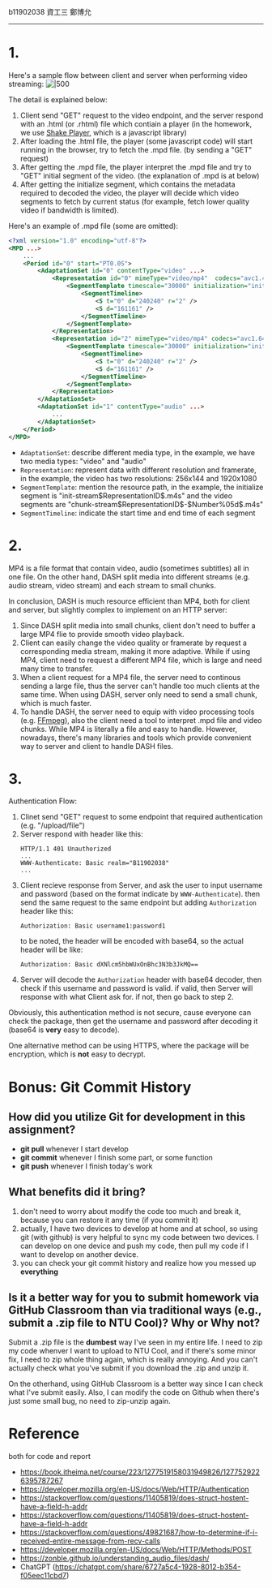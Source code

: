 b11902038 資工三 鄭博允

---

# 1. 
Here's a sample flow between client and server when performing video streaming:
![|500](School/Course%20Homeworks/Computer%20Networks/assets/Pasted%20image%2020241119194858.png)

The detail is explained below:
1. Client send "GET" request to the video endpoint, and the server respond with an .html (or .rhtml) file which contiain a player (in the homework, we use [Shake Player](https://github.com/shaka-project/shaka-player), which is a javascript library)
2. After loading the .html file, the player (some javascript code) will start running in the browser, try to fetch the .mpd file. (by sending a "GET" request)
3. After getting the .mpd file, the player interpret the .mpd file and try to "GET" initial segment of the video. (the explanation of .mpd is at below)
4. After getting the initialize segment, which contains the metadata required to decoded the video, the player will decide which video segments to fetch by current status (for example, fetch lower quality video if bandwidth is limited).

Here's an example of .mpd file (some are omitted):
```xml
<?xml version="1.0" encoding="utf-8"?>
<MPD ...>
	...
	<Period id="0" start="PT0.0S">
		<AdaptationSet id="0" contentType="video" ...>
			<Representation id="0" mimeType="video/mp4"  codecs="avc1.42c00c" bandwidth="144000" width="256" height="144" frameRate="30000/1001">
				<SegmentTemplate timescale="30000" initialization="init-stream$RepresentationID$.m4s" media="chunk-stream$RepresentationID$-$Number%05d$.m4s" startNumber="1">
					<SegmentTimeline>
						<S t="0" d="240240" r="2" />
						<S d="161161" />
					</SegmentTimeline>
				</SegmentTemplate>
			</Representation>
			<Representation id="2" mimeType="video/mp4" codecs="avc1.640028" bandwidth="6000000" width="1920" height="1080" frameRate="30000/1001">
				<SegmentTemplate timescale="30000" initialization="init-stream$RepresentationID$.m4s" media="chunk-stream$RepresentationID$-$Number%05d$.m4s" startNumber="1">
					<SegmentTimeline>
						<S t="0" d="240240" r="2" />
						<S d="161161" />
					</SegmentTimeline>
				</SegmentTemplate>
			</Representation>
		</AdaptationSet>
		<AdaptationSet id="1" contentType="audio" ...>
			...
		</AdaptationSet>
	</Period>
</MPD>
```
- `AdaptationSet`: describe different media type, in the example, we have two media types: "video" and "audio"
- `Representation`: represent data with different resolution and framerate, in the example, the video has two resolutions: 256x144 and 1920x1080
- `SegmentTemplate`: mention the resource path, in the example, the initialize segment is "init-stream\$RepresentationID\$.m4s" and the video segments are "chunk-stream\$RepresentationID\$-\$Number%05d\$.m4s"
- `SegmentTimeline`: indicate the start time and end time of each segment

<div style="page-break-after:always;"></div>

# 2.

MP4 is a file format that contain video, audio (sometimes subtitles) all in one file. On the other hand, DASH split media into different streams (e.g. audio stream, video stream) and each stream to small chunks.

In conclusion, DASH is much resource efficient than MP4, both for client and server, but slightly complex to implement on an HTTP server:
1. Since DASH split media into small chunks, client don't need to buffer a large MP4 flie to provide smooth video playback.
2. Client can easily change the video quality or framerate by request a corresponding media stream, making it more adaptive. While if using MP4, client need to request a different MP4 file, which is large and need many time to transfer.
3. When a client request for a MP4 file, the server need to continous sending a large file, thus the server can't handle too much clients at the same time. When using DASH, server only need to send a small chunk, which is much faster.
4. To handle DASH, the server need to equip with video processing tools (e.g. [FFmpeg](https://www.ffmpeg.org/)), also the client need a tool to interpret .mpd file and video chunks. While MP4 is literally a file and easy to handle. However, nowadays, there's many libraries and tools which provide convenient way to server and client to handle DASH files. 

<div style="page-break-after:always;"></div>

# 3.
Authentication Flow:
1. Clinet send "GET" request to some endpoint that required authentication (e.g. "/upload/file")
2. Server respond with header like this:
	```
	HTTP/1.1 401 Unauthorized
	...
	WWW-Authenticate: Basic realm="B11902038"
	...
	```
3. Client recieve response from Server, and ask the user to input username and password (based on the format indicate by `WWW-Authenticate`).
   then send the same request to the same endpoint but adding `Authorization` header like this:
	```
	Authorization: Basic username1:password1
	```
	to be noted, the header will be encoded with base64, so the actual header will be like:
	```
	Authorization: Basic dXNlcm5hbWUxOnBhc3N3b3JkMQ==
	```
4. Server will decode the `Authorization` header with base64 decoder, then check if this username and password is valid.
   if valid, then Server will response with what Client ask for.
   if not, then go back to step 2.

Obviously, this authentication method is not secure, cause everyone can check the package, then get the username and password after decoding it (base64 is **very** easy to decode).

One alternative method can be using HTTPS, where the package will be encryption, which is **not** easy to decrypt.

<div style="page-break-after:always;"></div>

# Bonus: Git Commit History
## How did you utilize Git for development in this assignment?
- **git pull** whenever I start develop
- **git commit** whenever I finish some part, or some function
- **git push** whenever I finish today's work

## What benefits did it bring?
1. don't need to worry about modify the code too much and break it, because you can restore it any time (if you commit it)
2. actually, I have two devices to develop at home and at school, so using git (with github) is very helpful to sync my code between two devices. I can develop on one device and push my code, then pull my code if I want to develop on another device.
3. you can check your git commit history and realize how you messed up **everything**

## Is it a better way for you to submit homework via GitHub Classroom than via traditional ways (e.g., submit a .zip file to NTU Cool)? Why or Why not?
Submit a .zip file is the **dumbest** way I've seen in my entire life. I need to zip my code whenver I want to upload to NTU Cool, and if there's some minor fix, I need to zip whole thing again, which is really annoying. And you can't actually check what you've submit if you download the .zip and unzip it. 

On the otherhand, using GitHub Classroom is a better way since I can check what I've submit easily. Also, I can modify the code on Github when there's just some small bug, no need to zip-unzip again.

<div style="page-break-after:always;"></div>

# Reference
both for code and report
- https://book.itheima.net/course/223/1277519158031949826/1277529226395787267
- https://developer.mozilla.org/en-US/docs/Web/HTTP/Authentication
- https://stackoverflow.com/questions/11405819/does-struct-hostent-have-a-field-h-addr
- https://stackoverflow.com/questions/11405819/does-struct-hostent-have-a-field-h-addr
- https://stackoverflow.com/questions/49821687/how-to-determine-if-i-received-entire-message-from-recv-calls
- https://developer.mozilla.org/en-US/docs/Web/HTTP/Methods/POST
- https://zonble.github.io/understanding_audio_files/dash/
- ChatGPT (https://chatgpt.com/share/6727a5c4-1928-8012-b354-f05eec11cbd7)